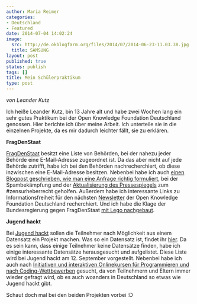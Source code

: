 ```yaml
---
author: Maria Reimer
categories:
- Deutschland
- Featured
date: 2014-07-04 14:02:24
image:
  src: http://de.okblogfarm.org/files/2014/07/2014-06-23-11.03.38.jpg
  title: SAMSUNG
layout: post
published: true
status: publish
tags: []
title: Mein Schülerpraktikum
type: post
---
```


_von Leander Kutz_

Ich heiße Leander Kutz, bin 13 Jahre alt und habe zwei Wochen lang ein sehr gutes Praktikum bei der Open Knowledge Foundation Deutschland genossen. Hier berichte ich über meine Arbeit. Ich unterteile sie in die einzelnen Projekte, da es mir dadurch leichter fällt, sie zu erklären.

**FragDenStaat**

[FragDenStaat](https://fragdenstaat.de/) besitzt eine Liste von Behörden, bei der nahezu jeder Behörde eine E-Mail-Adresse zugeordnet ist. Da das aber nicht auf jede Behörde zutrifft, habe ich bei den Behörden nachrecherchiert, ob diese inzwischen eine E-Mail-Adresse besitzen. Nebenbei habe ich auch [einen Blogpost geschrieben, wie man eine Anfrage richtig formuliert](http://blog.fragdenstaat.de/post/90754208207/wie-stelle-ich-eine-richtige-anfrage), bei der Spambekämpfung und der [Aktualisierung des Pressespiegels](https://fragdenstaat.de/presse/2014-01-21-bmi-mahnt-fragdenstaat-ab/) zum #zensurheberrecht geholfen. Außerdem habe ich interessante Links zu Informationsfreiheit für den nächsten [Newsletter](http://okfn.de/2013/06/newsletter-mai-2013/) der Open Knowledge Foundation Deutschland recherchiert. Und ich habe die Klage der Bundesregierung gegen FragDenStaat [mit Lego nachgebaut](http://blog.fragdenstaat.de/post/90754568527/zensurheberrecht-die-klage-der-bundesregierung).

**Jugend hackt**

Bei [Jugend hackt](http://www.jugendhackt.de) sollen die Teilnehmer nach Möglichkeit aus einem Datensatz ein Projekt machen. Was so ein Datensatz ist, findet ihr [hier](http://okfn.de/opendata/). Da es sein kann, dass einige Teilnehmer keine Datensätze finden, habe ich einige interessante Datensätze herausgesucht und aufgelistet. Diese Liste wird bei Jugend hackt am 12. September vorgestellt. Nebenbei habe ich auch nach [Initiativen und interaktiven Onlinekursen für Programmieren und nach Coding-Wettbewerben](https://docs.google.com/spreadsheet/ccc?key=0AoYyUPSETvnvdGNlWDRQd2JnYmF0eUFLYXVodmFLY3c&usp=drive_web#gid=2) gesucht, da von Teilnehmern und Eltern immer wieder gefragt wird, ob es auch woanders in Deutschland so etwas wie Jugend hackt gibt.

Schaut doch mal bei den beiden Projekten vorbei :D